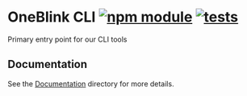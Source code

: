 # OneBlink CLI [![npm module](https://img.shields.io/npm/v/@oneblink/cli.svg)](https://www.npmjs.com/package/@oneblink/cli) [![tests](https://github.com/oneblink/cli/actions/workflows/test.yml/badge.svg)](https://github.com/oneblink/cli/actions)

Primary entry point for our CLI tools

## Documentation

See the [Documentation](./docs/README.md) directory for more details.
